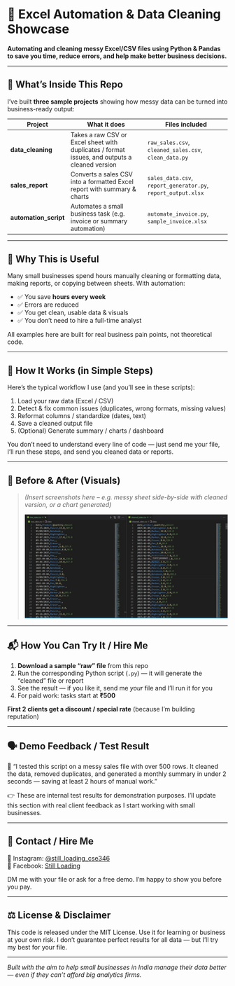 # 🧹 Excel Automation & Data Cleaning Showcase

**Automating and cleaning messy Excel/CSV files using Python & Pandas to save you time, reduce errors, and help make better business decisions.**

---

## 📂 What’s Inside This Repo

I’ve built **three sample projects** showing how messy data can be turned into business-ready output:

| Project | What it does | Files included |
|--------|----------------|----------------|
| **data_cleaning** | Takes a raw CSV or Excel sheet with duplicates / format issues, and outputs a cleaned version | `raw_sales.csv`, `cleaned_sales.csv`, `clean_data.py` |
| **sales_report** | Converts a sales CSV into a formatted Excel report with summary & charts | `sales_data.csv`, `report_generator.py`, `report_output.xlsx` |
| **automation_script** | Automates a small business task (e.g. invoice or summary automation) | `automate_invoice.py`, `sample_invoice.xlsx` |

---

## 🧠 Why This is Useful

Many small businesses spend hours manually cleaning or formatting data, making reports, or copying between sheets. With automation:

- ✅ You save **hours every week**  
- ✅ Errors are reduced  
- ✅ You get clean, usable data & visuals  
- ✅ You don’t need to hire a full-time analyst  

All examples here are built for real business pain points, not theoretical code.

---

## 👀 How It Works (in Simple Steps)

Here’s the typical workflow I use (and you’ll see in these scripts):

1. Load your raw data (Excel / CSV)  
2. Detect & fix common issues (duplicates, wrong formats, missing values)  
3. Reformat columns / standardize (dates, text)  
4. Save a cleaned output file  
5. (Optional) Generate summary / charts / dashboard  

You don’t need to understand every line of code — just send me your file, I’ll run these steps, and send you cleaned data or reports.

---

## 📸 Before & After (Visuals)

> *(Insert screenshots here – e.g. messy sheet side-by-side with cleaned version, or a chart generated)*  
>
> ![Before vs After](Before_and_after.jpg)

---

## 📬 How You Can Try It / Hire Me

1. **Download a sample “raw” file** from this repo  
2. Run the corresponding Python script (`.py`) — it will generate the “cleaned” file or report  
3. See the result — if you like it, send me *your* file and I’ll run it for you  
4. For paid work: tasks start at **₹500**  

**First 2 clients get a discount / special rate** (because I’m building reputation)

---

## 🗣 Demo Feedback / Test Result

💬 “I tested this script on a messy sales file with over 500 rows. It cleaned the data, removed duplicates, and generated a monthly summary in under 2 seconds — saving at least 2 hours of manual work.”

👉 These are internal test results for demonstration purposes. I’ll update this section with real client feedback as I start working with small businesses.

---

## 📲 Contact / Hire Me

📩 Instagram: [@still_loading_cse346](https://www.instagram.com/still_loading_cse346/)  
📩 Facebook: [Still Loading](https://m.facebook.com/still.loading.592215/)  

DM me with your file or ask for a free demo. I’m happy to show you before you pay.

---

## ⚖️ License & Disclaimer

This code is released under the MIT License. Use it for learning or business at your own risk. I don’t guarantee perfect results for all data — but I’ll try my best for your file.

---

*Built with the aim to help small businesses in India manage their data better — even if they can’t afford big analytics firms.*  

